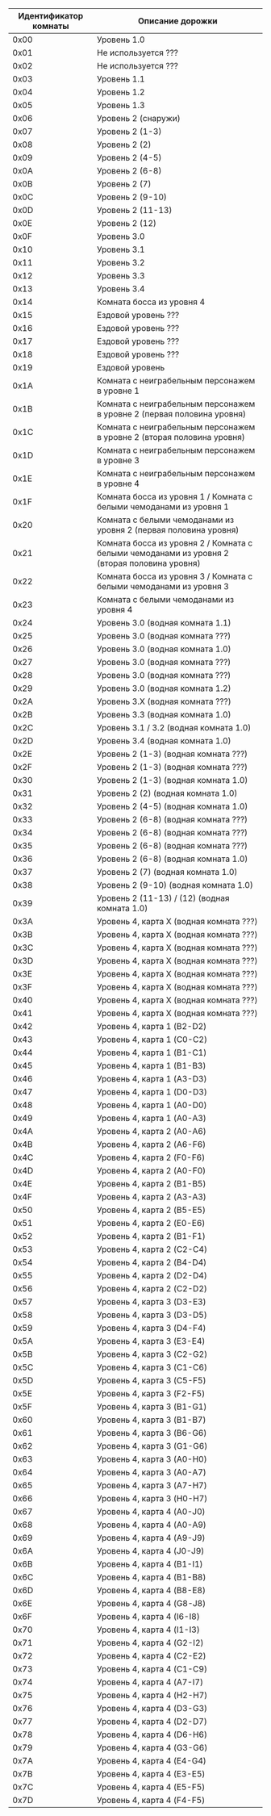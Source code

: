 |Идентификатор комнаты|Описание дорожки|
|---|---|
|0x00| Уровень 1.0 |
|0x01| Не используется ??? |
|0x02| Не используется ??? |
|0x03| Уровень 1.1 |
|0x04| Уровень 1.2 |
|0x05| Уровень 1.3 |
|0x06| Уровень 2 (снаружи) |
|0x07| Уровень 2 (1-3) |
|0x08| Уровень 2 (2) |
|0x09| Уровень 2 (4-5) |
|0x0A| Уровень 2 (6-8) |
|0x0B| Уровень 2 (7) |
|0x0C| Уровень 2 (9-10) |
|0x0D| Уровень 2 (11-13) |
|0x0E| Уровень 2 (12) |
|0x0F| Уровень 3.0 |
|0x10| Уровень 3.1 |
|0x11| Уровень 3.2 |
|0x12| Уровень 3.3 |
|0x13| Уровень 3.4 |
|0x14| Комната босса из уровня 4 |
|0x15| Ездовой уровень ??? |
|0x16| Ездовой уровень ??? |
|0x17| Ездовой уровень ??? |
|0x18| Ездовой уровень ??? |
|0x19| Ездовой уровень |
|0x1A| Комната с неиграбельным персонажем в уровне 1 |
|0x1B| Комната с неиграбельным персонажем в уровне 2 (первая половина уровня) |
|0x1C| Комната с неиграбельным персонажем в уровне 2 (вторая половина уровня) |
|0x1D| Комната с неиграбельным персонажем в уровне 3 |
|0x1E| Комната с неиграбельным персонажем в уровне 4 |
|0x1F| Комната босса из уровня 1 / Комната с белыми чемоданами из уровня 1 |
|0x20| Комната с белыми чемоданами из уровня 2 (первая половина уровня) |
|0x21| Комната босса из уровня 2 / Комната с белыми чемоданами из уровня 2 (вторая половина уровня) |
|0x22| Комната босса из уровня 3 / Комната с белыми чемоданами из уровня 3 |
|0x23| Комната с белыми чемоданами из уровня 4 |
|0x24| Уровень 3.0 (водная комната 1.1) |
|0x25| Уровень 3.0 (водная комната ???) |
|0x26| Уровень 3.0 (водная комната 1.0) |
|0x27| Уровень 3.0 (водная комната ???) |
|0x28| Уровень 3.0 (водная комната ???) |
|0x29| Уровень 3.0 (водная комната 1.2) |
|0x2A| Уровень 3.X (водная комната ???) |
|0x2B| Уровень 3.3 (водная комната 1.0) |
|0x2C| Уровень 3.1 / 3.2 (водная комната 1.0) |
|0x2D| Уровень 3.4 (водная комната 1.0) |
|0x2E| Уровень 2 (1-3) (водная комната ???) |
|0x2F| Уровень 2 (1-3) (водная комната ???) |
|0x30| Уровень 2 (1-3) (водная комната 1.0) |
|0x31| Уровень 2 (2) (водная комната 1.0) |
|0x32| Уровень 2 (4-5) (водная комната 1.0) |
|0x33| Уровень 2 (6-8) (водная комната ???) |
|0x34| Уровень 2 (6-8) (водная комната ???) |
|0x35| Уровень 2 (6-8) (водная комната ???) |
|0x36| Уровень 2 (6-8) (водная комната 1.0) |
|0x37| Уровень 2 (7) (водная комната 1.0) |
|0x38| Уровень 2 (9-10) (водная комната 1.0) |
|0x39| Уровень 2 (11-13) / (12) (водная комната 1.0) |
|0x3A| Уровень 4, карта X (водная комната ???) |
|0x3B| Уровень 4, карта X (водная комната ???) |
|0x3C| Уровень 4, карта X (водная комната ???) |
|0x3D| Уровень 4, карта X (водная комната ???) |
|0x3E| Уровень 4, карта X (водная комната ???) |
|0x3F| Уровень 4, карта X (водная комната ???) |
|0x40| Уровень 4, карта X (водная комната ???) |
|0x41| Уровень 4, карта X (водная комната ???) |
|0x42| Уровень 4, карта 1 (B2-D2) |
|0x43| Уровень 4, карта 1 (C0-C2) |
|0x44| Уровень 4, карта 1 (B1-C1) |
|0x45| Уровень 4, карта 1 (B1-B3) |
|0x46| Уровень 4, карта 1 (A3-D3) |
|0x47| Уровень 4, карта 1 (D0-D3) |
|0x48| Уровень 4, карта 1 (A0-D0) |
|0x49| Уровень 4, карта 1 (A0-A3) |
|0x4A| Уровень 4, карта 2 (A0-A6) |
|0x4B| Уровень 4, карта 2 (A6-F6) |
|0x4C| Уровень 4, карта 2 (F0-F6) |
|0x4D| Уровень 4, карта 2 (A0-F0) |
|0x4E| Уровень 4, карта 2 (B1-B5) |
|0x4F| Уровень 4, карта 2 (A3-A3) |
|0x50| Уровень 4, карта 2 (B5-E5) |
|0x51| Уровень 4, карта 2 (E0-E6) |
|0x52| Уровень 4, карта 2 (B1-F1) |
|0x53| Уровень 4, карта 2 (C2-C4) |
|0x54| Уровень 4, карта 2 (B4-D4) |
|0x55| Уровень 4, карта 2 (D2-D4) |
|0x56| Уровень 4, карта 2 (C2-D2) |
|0x57| Уровень 4, карта 3 (D3-E3) |
|0x58| Уровень 4, карта 3 (D3-D5) |
|0x59| Уровень 4, карта 3 (D4-F4) |
|0x5A| Уровень 4, карта 3 (E3-E4) |
|0x5B| Уровень 4, карта 3 (C2-G2) |
|0x5C| Уровень 4, карта 3 (C1-C6) |
|0x5D| Уровень 4, карта 3 (C5-F5) |
|0x5E| Уровень 4, карта 3 (F2-F5) |
|0x5F| Уровень 4, карта 3 (B1-G1) |
|0x60| Уровень 4, карта 3 (B1-B7) |
|0x61| Уровень 4, карта 3 (B6-G6) |
|0x62| Уровень 4, карта 3 (G1-G6) |
|0x63| Уровень 4, карта 3 (A0-H0) |
|0x64| Уровень 4, карта 3 (A0-A7) |
|0x65| Уровень 4, карта 3 (A7-H7) |
|0x66| Уровень 4, карта 3 (H0-H7) |
|0x67| Уровень 4, карта 4 (A0-J0) |
|0x68| Уровень 4, карта 4 (A0-A9) |
|0x69| Уровень 4, карта 4 (A9-J9) |
|0x6A| Уровень 4, карта 4 (J0-J9) |
|0x6B| Уровень 4, карта 4 (B1-I1) |
|0x6C| Уровень 4, карта 4 (B1-B8) |
|0x6D| Уровень 4, карта 4 (B8-E8) |
|0x6E| Уровень 4, карта 4 (G8-J8) |
|0x6F| Уровень 4, карта 4 (I6-I8) |
|0x70| Уровень 4, карта 4 (I1-I3) |
|0x71| Уровень 4, карта 4 (G2-I2) |
|0x72| Уровень 4, карта 4 (C2-E2) |
|0x73| Уровень 4, карта 4 (C1-C9) |
|0x74| Уровень 4, карта 4 (A7-I7) |
|0x75| Уровень 4, карта 4 (H2-H7) |
|0x76| Уровень 4, карта 4 (D3-G3) |
|0x77| Уровень 4, карта 4 (D2-D7) |
|0x78| Уровень 4, карта 4 (D6-H6) |
|0x79| Уровень 4, карта 4 (G3-G6) |
|0x7A| Уровень 4, карта 4 (E4-G4) |
|0x7B| Уровень 4, карта 4 (E3-E5) |
|0x7C| Уровень 4, карта 4 (E5-F5) |
|0x7D| Уровень 4, карта 4 (F4-F5) |
